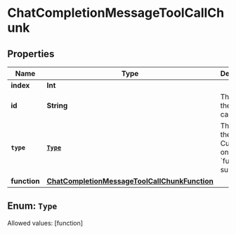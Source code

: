 

# ChatCompletionMessageToolCallChunk


## Properties

Name | Type | Description | Notes
------------ | ------------- | ------------- | -------------
**index** | **Int** |  | 
**id** | **String** | The ID of the tool call. |  [optional]
**`type`** | [**`Type`**](#`Type`) | The type of the tool. Currently, only &#x60;function&#x60; is supported. |  [optional]
**function** | [**ChatCompletionMessageToolCallChunkFunction**](ChatCompletionMessageToolCallChunkFunction.md) |  |  [optional]


## Enum: `Type`
Allowed values: [function]




